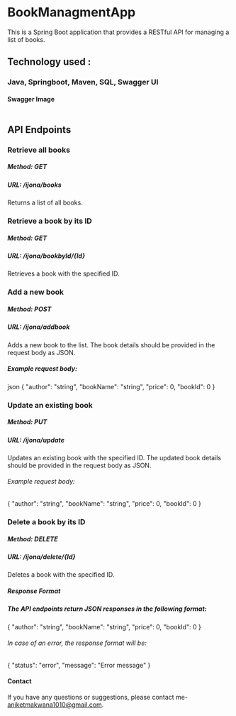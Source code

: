 # BookManagmentApp
This is a Spring Boot application that provides a RESTful API for managing a list of books. 
## Technology used :
### Java, Springboot, Maven, SQL, Swagger UI

#### Swagger Image
<img src="https://i.ibb.co/SfMLFqM/swagger-image.png" alt="">

## API Endpoints
### Retrieve all books
##### Method: GET
##### URL: /ijona/books
Returns a list of all books.

### Retrieve a book by its ID
##### Method: GET
##### URL: /ijona/bookbyId/{Id}
Retrieves a book with the specified ID.

### Add a new book
 ##### Method: POST
##### URL: /ijona/addbook
Adds a new book to the list. The book details should be provided in the request body as JSON.

##### Example request body:

json
{
  "author": "string",
  "bookName": "string",
  "price": 0,
  "bookId": 0
}


### Update an existing book
##### Method: PUT
##### URL: /ijona/update
Updates an existing book with the specified ID. The updated book details should be provided in the request body as JSON.

###### Example request body:

{
  "author": "string",
  "bookName": "string",
  "price": 0,
  "bookId": 0
}



### Delete a book by its ID
##### Method: DELETE
##### URL: /ijona/delete/{Id}
Deletes a book with the specified ID.

##### Response Format
##### The API endpoints return JSON responses in the following format:

{
  "author": "string",
  "bookName": "string",
  "price": 0,
  "bookId": 0
}

###### In case of an error, the response format will be:


{
  "status": "error",
  "message": "Error message"
}


#### Contact
If you have any questions or suggestions, please contact me- aniketmakwana1010@gmail.com.





